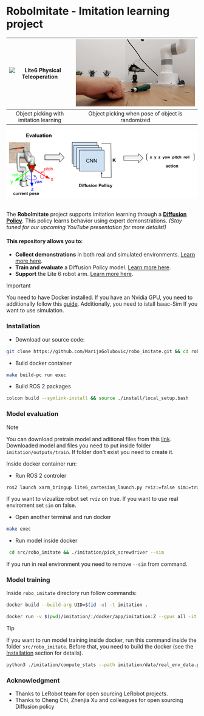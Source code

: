 # RoboImitate - Imitation learning project 

| ![Lite6 Physical Teleoperation](./media/pick_object.gif)  | ![UR5e Webots Teleoperation](./media/move_object.gif) |
|:-------------------------------------------------------------------:|:----------------------------------------------------:|
| Object picking with imitation learning                         | Object picking when pose of object is randomized    |

<div align='center'>
	<img src="./media/robo_imitate.png">
</div>

</br>

<div>

The **RoboImitate** project supports imitation learning through a <a href="https://diffusion-policy.cs.columbia.edu/" target="_blank">**Diffusion Policy**</a>. This policy learns behavior using expert demonstrations. *(Stay tuned for our upcoming YouTube presentation for more details!)*


#### This repository allows you to:

- **Collect demonstrations** in both real and simulated environments. [Learn more here](xarm_bringup/scripts/README.md).
- **Train and evaluate** a Diffusion Policy model. [Learn more here](imitation/README.md).
- **Support** the Lite 6 robot arm. [Learn more here](xarm_bringup/README.md).

</div>


>[!IMPORTANT]  
You need to have Docker installed. If you have an Nvidia GPU, you need to additionally follow this [guide](https://docs.nvidia.com/datacenter/cloud-native/container-toolkit/latest/install-guide.html). Additionally, you need to istall Isaac-Sim If you want to use simulation. 

### Installation
- Download our source code:
```sh
git clone https://github.com/MarijaGolubovic/robo_imitate.git && cd robo_imitate/docker
```

- Build docker container
```sh
make build-pc run exec
```
- Build ROS 2 packages
```sh
colcon build --symlink-install && source ./install/local_setup.bash
```

### Model evaluation
>[!NOTE] 
You can download pretrain model and aditional files from this [link](https://drive.google.com/drive/folders/1x2Mamae9xvImDJb821TEb221UaC_fTUV?usp=sharing). Downloaded model and files you need to put inside folder `imitation/outputs/train`. If folder don't exist you need to create it.


Inside docker container run:
- Run ROS 2 controler
```sh
ros2 launch xarm_bringup lite6_cartesian_launch.py rviz:=false sim:=true
```
If you want to vizualize robot set `rviz` on true. If you want to use real enviroment set `sim` on false.

- Open another terminal and run docker
```sh
make exec
```

- Run model inside docker
```sh
 cd src/robo_imitate && ./imitation/pick_screwdriver --sim
```
If you run in real environment you need to remove `--sim` from command.

### Model training
Inside `robo_imitate` directory run follow commands:

```sh 
docker build --build-arg UID=$(id -u) -t imitation .
```

```sh
docker run -v $(pwd)/imitation/:/docker/app/imitation:Z --gpus all -it -e DATA_PATH=imitation/data/real_env_data.parquet -e EPOCH=10 imitation
```

>[!TIP]
 If you want to run model training inside docker, run this command inside the folder `src/robo_imitate`. Before that, you need to build the docker (see the [Installation](#installation) section for details).

```sh
python3 ./imitation/compute_stats --path imitation/data/real_env_data.parquet  && python3 ./imitation/train_script --path imitation/data/real_env_data.parquet  --epoch 1000
```

### Acknowledgment
- Thanks to LeRobot team for open sourcing LeRobot projects. 
- Thanks to Cheng Chi, Zhenjia Xu and colleagues for open sourcing Diffusion policy